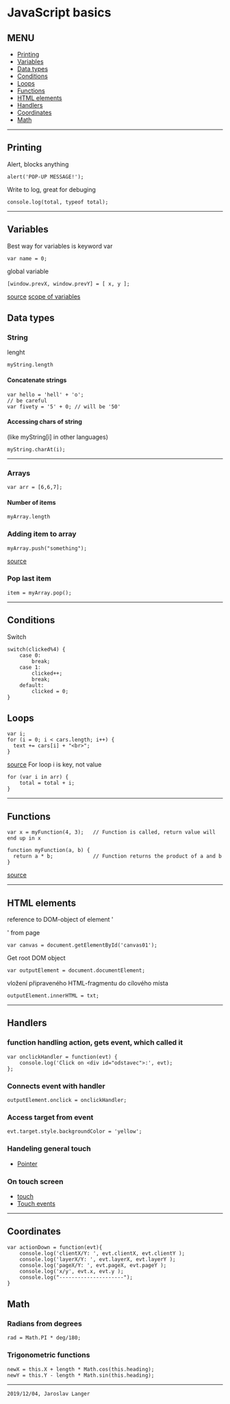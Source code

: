 # JavaScript basics

## MENU

+ [Printing](#printing)
+ [Variables](#variables)
+ [Data types](#data-types)
+ [Conditions](#conditions)
+ [Loops](#loops)
+ [Functions](#functions)
+ [HTML elements](#html-elements)
+ [Handlers](#Handlers)
+ [Coordinates](#coordinates)
+ [Math](#math)
---
## Printing
Alert, blocks anything
```
alert('POP-UP MESSAGE!');
```
Write to log, great for debuging
```
console.log(total, typeof total);
```
---
## Variables
Best way for variables is keyword var
```
var name = 0;
```
global variable 
```
[window.prevX, window.prevY] = [ x, y ];
```
[source](https://www.javatpoint.com/javascript-global-variable)
[scope of variables](https://www.sitepoint.com/demystifying-javascript-variable-scope-hoisting/)

## Data types
### String
lenght 
```
myString.length
```
#### Concatenate strings
```
var hello = 'hell' + 'o';
// be careful
var fivety = '5' + 0; // will be '50'
```
#### Accessing chars of string
(like myString[i] in other languages)
```
myString.charAt(i);
```
---

### Arrays
```
var arr = [6,6,7];
```
#### Number of items
```
myArray.length
```
### Adding item to array
```
myArray.push("something");
```
[source](https://www.w3schools.com/js/js_arrays.asp)
### Pop last item
```
item = myArray.pop();
```
---
## Conditions
Switch
```
switch(clicked%4) {
    case 0:
        break;
    case 1:
        clicked++;
        break;
    default:
        clicked = 0;
}
```
## Loops
```
var i;
for (i = 0; i < cars.length; i++) { 
  text += cars[i] + "<br>";
}
```
[source](https://www.w3schools.com/js/js_loop_for.asp)
For loop i is key, not value
```
for (var i in arr) {
    total = total + i;
}
```
---
## Functions
```
var x = myFunction(4, 3);   // Function is called, return value will end up in x

function myFunction(a, b) {
  return a * b;             // Function returns the product of a and b
}
```
[source](https://www.w3schools.com/js/js_functions.asp)

---
## HTML elements
reference to DOM-object of element '<div id="odstavec">' from page
```
var canvas = document.getElementById('canvas01');
```
Get root DOM object
```
var outputElement = document.documentElement;
```
vložení připraveného HTML-fragmentu do cílového místa
```
outputElement.innerHTML = txt;
```
---
## Handlers
### function handling action, gets event, which called it
```
var onclickHandler = function(evt) {
    console.log('Click on <div id="odstavec">:', evt);
};
```
### Connects event with handler
```
outputElement.onclick = onclickHandler;
```
### Access target from event
```
evt.target.style.backgroundColor = 'yellow';
```
### Handeling general touch 
+ [Pointer](https://developer.mozilla.org/en-US/docs/Web/API/Pointer_events)

### On touch screen
+ [touch](https://www.w3schools.com/jsref/obj_touchevent.asp)
+ [Touch events](https://developer.mozilla.org/en-US/docs/Web/API/Touch_events/Using_Touch_Events)

---
## Coordinates
```
var actionDown = function(evt){
    console.log('clientX/Y: ', evt.clientX, evt.clientY );
    console.log('layerX/Y: ', evt.layerX, evt.layerY );
    console.log('pageX/Y: ', evt.pageX, evt.pageY );
    console.log('x/y', evt.x, evt.y );
    console.log("---------------------");
}
```
## Math
### Radians from degrees
```
rad = Math.PI * deg/180;
```
### Trigonometric functions
```
newX = this.X + length * Math.cos(this.heading);
newY = this.Y - length * Math.sin(this.heading);
```
---
```2019/12/04, Jaroslav Langer```
